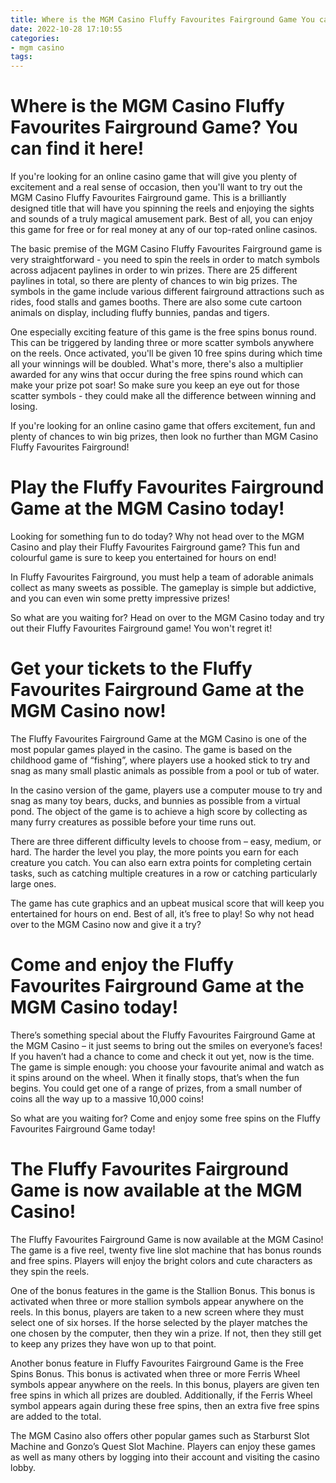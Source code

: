 ```yaml
---
title: Where is the MGM Casino Fluffy Favourites Fairground Game You can find it here!
date: 2022-10-28 17:10:55
categories:
- mgm casino
tags:
---
```



#  Where is the MGM Casino Fluffy Favourites Fairground Game? You can find it here!

If you're looking for an online casino game that will give you plenty of excitement and a real sense of occasion, then you'll want to try out the MGM Casino Fluffy Favourites Fairground game. This is a brilliantly designed title that will have you spinning the reels and enjoying the sights and sounds of a truly magical amusement park. Best of all, you can enjoy this game for free or for real money at any of our top-rated online casinos.

The basic premise of the MGM Casino Fluffy Favourites Fairground game is very straightforward - you need to spin the reels in order to match symbols across adjacent paylines in order to win prizes. There are 25 different paylines in total, so there are plenty of chances to win big prizes. The symbols in the game include various different fairground attractions such as rides, food stalls and games booths. There are also some cute cartoon animals on display, including fluffy bunnies, pandas and tigers.

One especially exciting feature of this game is the free spins bonus round. This can be triggered by landing three or more scatter symbols anywhere on the reels. Once activated, you'll be given 10 free spins during which time all your winnings will be doubled. What's more, there's also a multiplier awarded for any wins that occur during the free spins round which can make your prize pot soar! So make sure you keep an eye out for those scatter symbols - they could make all the difference between winning and losing.

If you're looking for an online casino game that offers excitement, fun and plenty of chances to win big prizes, then look no further than MGM Casino Fluffy Favourites Fairground!

#  Play the Fluffy Favourites Fairground Game at the MGM Casino today!

Looking for something fun to do today? Why not head over to the MGM Casino and play their Fluffy Favourites Fairground game? This fun and colourful game is sure to keep you entertained for hours on end!

In Fluffy Favourites Fairground, you must help a team of adorable animals collect as many sweets as possible. The gameplay is simple but addictive, and you can even win some pretty impressive prizes!

So what are you waiting for? Head on over to the MGM Casino today and try out their Fluffy Favourites Fairground game! You won't regret it!

#  Get your tickets to the Fluffy Favourites Fairground Game at the MGM Casino now!

The Fluffy Favourites Fairground Game at the MGM Casino is one of the most popular games played in the casino. The game is based on the childhood game of “fishing”, where players use a hooked stick to try and snag as many small plastic animals as possible from a pool or tub of water.

In the casino version of the game, players use a computer mouse to try and snag as many toy bears, ducks, and bunnies as possible from a virtual pond. The object of the game is to achieve a high score by collecting as many furry creatures as possible before your time runs out.

There are three different difficulty levels to choose from – easy, medium, or hard. The harder the level you play, the more points you earn for each creature you catch. You can also earn extra points for completing certain tasks, such as catching multiple creatures in a row or catching particularly large ones.

The game has cute graphics and an upbeat musical score that will keep you entertained for hours on end. Best of all, it’s free to play! So why not head over to the MGM Casino now and give it a try?

#  Come and enjoy the Fluffy Favourites Fairground Game at the MGM Casino today!

There’s something special about the Fluffy Favourites Fairground Game at the MGM Casino – it just seems to bring out the smiles on everyone’s faces! If you haven’t had a chance to come and check it out yet, now is the time. The game is simple enough: you choose your favourite animal and watch as it spins around on the wheel. When it finally stops, that’s when the fun begins. You could get one of a range of prizes, from a small number of coins all the way up to a massive 10,000 coins!

So what are you waiting for? Come and enjoy some free spins on the Fluffy Favourites Fairground Game today!

#  The Fluffy Favourites Fairground Game is now available at the MGM Casino!

The Fluffy Favourites Fairground Game is now available at the MGM Casino! The game is a five reel, twenty five line slot machine that has bonus rounds and free spins. Players will enjoy the bright colors and cute characters as they spin the reels.

One of the bonus features in the game is the Stallion Bonus. This bonus is activated when three or more stallion symbols appear anywhere on the reels. In this bonus, players are taken to a new screen where they must select one of six horses. If the horse selected by the player matches the one chosen by the computer, then they win a prize. If not, then they still get to keep any prizes they have won up to that point.

Another bonus feature in Fluffy Favourites Fairground Game is the Free Spins Bonus. This bonus is activated when three or more Ferris Wheel symbols appear anywhere on the reels. In this bonus, players are given ten free spins in which all prizes are doubled. Additionally, if the Ferris Wheel symbol appears again during these free spins, then an extra five free spins are added to the total.

The MGM Casino also offers other popular games such as Starburst Slot Machine and Gonzo’s Quest Slot Machine. Players can enjoy these games as well as many others by logging into their account and visiting the casino lobby.